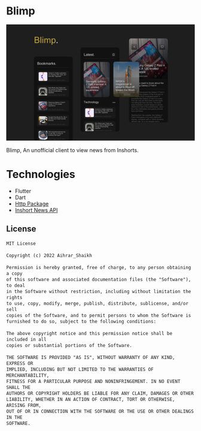 # Blimp

![image1](assets/Blimp.png)

Blimp, An unofficial client to view news from Inshorts.

# Technologies
- Flutter
- Dart
- [Http Package](https://pub.dev/packages/http)
- [Inshort News API](https://github.com/cyberboysumanjay/Inshorts-News-API) 



## License 
```
MIT License

Copyright (c) 2022 Aihrar_Shaikh

Permission is hereby granted, free of charge, to any person obtaining a copy
of this software and associated documentation files (the "Software"), to deal
in the Software without restriction, including without limitation the rights
to use, copy, modify, merge, publish, distribute, sublicense, and/or sell
copies of the Software, and to permit persons to whom the Software is
furnished to do so, subject to the following conditions:

The above copyright notice and this permission notice shall be included in all
copies or substantial portions of the Software.

THE SOFTWARE IS PROVIDED "AS IS", WITHOUT WARRANTY OF ANY KIND, EXPRESS OR
IMPLIED, INCLUDING BUT NOT LIMITED TO THE WARRANTIES OF MERCHANTABILITY,
FITNESS FOR A PARTICULAR PURPOSE AND NONINFRINGEMENT. IN NO EVENT SHALL THE
AUTHORS OR COPYRIGHT HOLDERS BE LIABLE FOR ANY CLAIM, DAMAGES OR OTHER
LIABILITY, WHETHER IN AN ACTION OF CONTRACT, TORT OR OTHERWISE, ARISING FROM,
OUT OF OR IN CONNECTION WITH THE SOFTWARE OR THE USE OR OTHER DEALINGS IN THE
SOFTWARE.

```